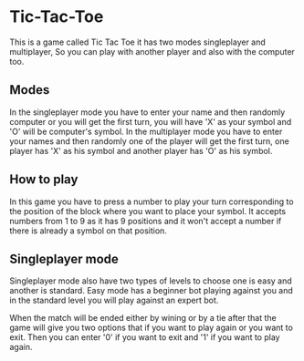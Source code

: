 # Tic-Tac-Toe
This is a game called Tic Tac Toe it has two modes singleplayer and multiplayer, So you can play with another player and also with the computer too. 


## Modes
In the singleplayer mode you have to enter your name and then randomly computer or you will get the first turn, you will have 'X' as your symbol and 'O' will be computer's symbol.
In the multiplayer mode you have to enter your names and then randomly one of the player will get the first turn, one player has 'X' as his symbol and another player has 'O' as his symbol.




## How to play
In this game you have to press a number to play your turn corresponding to the position of the block where you want to place your symbol.
It accepts numbers from 1 to 9 as it has 9 positions and it won't accept a number if there is already a symbol on that position.



## Singleplayer mode
Singleplayer mode also have two types of levels to choose one is easy and another is standard.
Easy mode has a beginner bot playing against you and in the standard level you will play against an expert bot.


When the match will be ended either by wining or by a tie after that the game will give you two options that if you want to play again or you want to exit. Then you can enter '0' if you want to exit and '1' if you want to play again.
